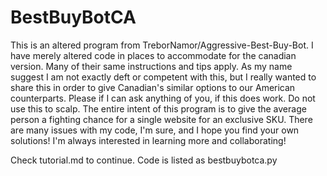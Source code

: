 # BestBuyBotCA
This is an altered program from TreborNamor/Aggressive-Best-Buy-Bot. I have merely altered code in places to accommodate for the canadian version. Many of their same instructions and tips apply. As my name suggest I am not exactly deft or competent with this, but I really wanted to share this in order to give Canadian's similar options to our American counterparts. Please if I can ask anything of you, if this does work. Do not use this to scalp. The entire intent of this program is to give the average person a fighting chance for a single website for an exclusive SKU. There are many issues with my code, I'm sure, and I hope you find your own solutions! I'm always interested in learning more and collaborating!

Check tutorial.md to continue. Code is listed as bestbuybotca.py
